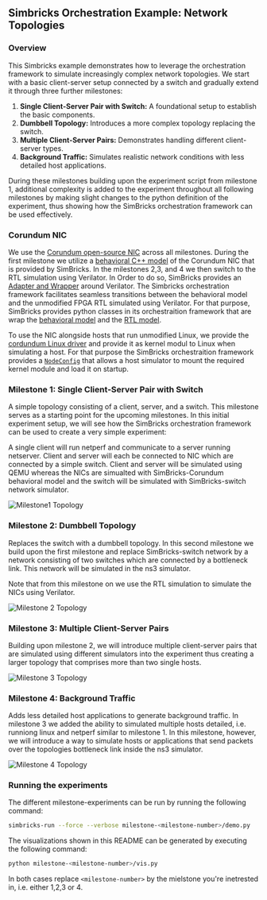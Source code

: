 ## Simbricks Orchestration Example: Network Topologies

### Overview
This Simbricks example demonstrates how to leverage the orchestration framework to simulate increasingly complex network topologies. We start with a basic client-server setup connected by a switch and gradually extend it through three further milestones:

1. **Single Client-Server Pair with Switch:** A foundational setup to establish the basic components.
2. **Dumbbell Topology:** Introduces a more complex topology replacing the switch.
3. **Multiple Client-Server Pairs:** Demonstrates handling different client-server types.
4. **Background Traffic:** Simulates realistic network conditions with less detailed host applications.

During these milestones building upon the experiment script from milestone 1, additional complexity is added to the experiment throughout all following milestones by making slight changes to the python definition of the experiment, thus showing how the SimBricks orchestration framework can be used effectively.

### Corundum NIC

We use the [Corundum open-source NIC](https://github.com/corundum/corundum) across all milestones. During the first milestone we utilize a [behavioral C++ model](https://github.com/simbricks/simbricks/tree/main/sims/nic/corundum_bm) of the Corundum NIC that is provided by SimBricks. In the milestones 2,3, and 4 we then switch to the RTL simulation using Verilator. In Order to do so, SimBricks provides an [Adapter and Wrapper](https://github.com/simbricks/simbricks/blob/main/sims/nic/corundum/corundum_verilator.cc) around Verilator.
The Simbricks orchestration framework facilitates seamless transitions between the behavioral model and the unmodified FPGA RTL simulated using Verilator. For that purpose, SimBricks provides python classes in its orchestraition framework that are wrap the [behavioral model](https://github.com/simbricks/simbricks/blob/0373937031dc5adba6a65860649035e80939f38a/experiments/simbricks/orchestration/simulators.py#L753C1-L756C67) and the [RTL model](https://github.com/simbricks/simbricks/blob/0373937031dc5adba6a65860649035e80939f38a/experiments/simbricks/orchestration/simulators.py#L737C1-L750C10).

To use the NIC alongside hosts that run unmodified Linux, we provide the [cordundum Linux driver](https://github.com/simbricks/simbricks/tree/main/images/mqnic) and provide it as kernel modul to Linux when simulating a host. For that purpose the SimBricks orchestraition framework provides a [`NodeConfig`](https://github.com/simbricks/simbricks/blob/0373937031dc5adba6a65860649035e80939f38a/experiments/simbricks/orchestration/nodeconfig.py#L223C1-L232C50) that allows a host simulator to mount the required kernel module and load it on startup.

### Milestone 1: Single Client-Server Pair with Switch
A simple topology consisting of a client, server, and a switch. This milestone serves as a starting point for the upcoming milestones. In this initial experiment setup, we will see how the SimBricks orchestration framework can be used to create a very simple experiment:

A single client will run netperf and communicate to a server running netserver. Client and server will each be connected to NIC which are connected by a simple switch. Client and server will be simulated using QEMU whereas the NICs are simualted with SimBricks-Corundum behavioral model and the switch will be simulated with SimBricks-switch network simulator.

![Milestone1 Topology](images/milestone1.svg)

### Milestone 2: Dumbbell Topology
Replaces the switch with a dumbbell topology. In this second milestone we build upon the first milestone and replace SimBricks-switch network by a network consisting of two switches which are connected by a bottleneck link. This network will be simulated in the ns3 simulator.

Note that from this milestone on we use the RTL simulation to simulate the NICs using Verilator.

![Milestone 2 Topology](images/milestone2.svg)


### Milestone 3: Multiple Client-Server Pairs
Building upon milestone 2, we will introduce multiple client-server pairs that are simulated using different simulators into the experiment thus creating a larger topology that comprises more than two single hosts. 

![Milestone 3 Topology](images/milestone3.svg)

### Milestone 4: Background Traffic
Adds less detailed host applications to generate background traffic. In milestone 3 we added the ability to simulated multiple hosts detailed, i.e. runniong linux and netperf similar to milestone 1. In this milestone, however, we will introduce a way to simulate hosts or applications that send packets over the topologies bottleneck link inside the ns3 simulator. 

![Milestone 4 Topology](images/milestone4.svg)

### Running the experiments
The different milestone-experiments can be run by running the following command:
```bash
simbricks-run --force --verbose milestone-<milestone-number>/demo.py
```

The visualizations shown in this README can be generated by executing the following command:
```bash
python milestone-<milestone-number>/vis.py
```

In both cases replace `<milestone-number>` by the mielstone you're inetrested in, i.e. either 1,2,3 or 4. 